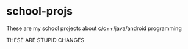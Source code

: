 # school-projs
These are my school projects about c/c++/java/android programming 

THESE ARE STUPID CHANGES
